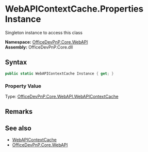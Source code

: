 # WebAPIContextCache.Properties Instance
 Singleton instance to access this class   

**Namespace:** [OfficeDevPnP.Core.WebAPI](OfficeDevPnP.Core.WebAPI.md)  
**Assembly:** OfficeDevPnP.Core.dll  
## Syntax
```C#
public static WebAPIContextCache Instance { get; }
```

### Property Value
Type: [OfficeDevPnP.Core.WebAPI.WebAPIContextCache](OfficeDevPnP.Core.WebAPI.WebAPIContextCache.md)  

## Remarks
  
## See also
- [WebAPIContextCache](OfficeDevPnP.Core.WebAPI.WebAPIContextCache.md) 
- [OfficeDevPnP.Core.WebAPI](OfficeDevPnP.Core.WebAPI.md) 
